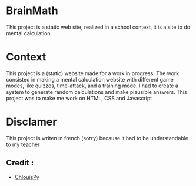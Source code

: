 # BrainMath
This project is a static web site, realized in a school context, it is a site to do mental calculation 

# Context 
This project is a (static) website made for a work in progress. The work consisted in making a mental calculation website with different game modes, like quizzes, time-attack, and a training mode. I had to create a system to generate random calculations and make plausible answers. This project was to make me work on HTML, CSS and Javascript

# Disclamer 
This project is writen in french (sorry) because it had to be understandable to my teacher

## Credit :
- [ChlouisPy](https://github.com/ChlouisPy/)

